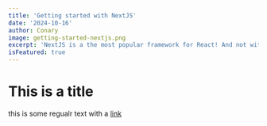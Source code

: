 ```yaml
---
title: 'Getting started with NextJS'
date: '2024-10-16'
author: Conary
image: getting-started-nextjs.png
excerpt: 'NextJS is a the most popular framework for React! And not without reason...'
isFeatured: true
---
```


# This is a title

this is some regualr text with a [link](https://google.com)
